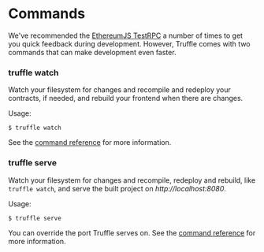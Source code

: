 # Commands

We've recommended the [EthereumJS TestRPC](https://github.com/ethereumjs/testrpc) a number of times to get you quick feedback during development. However, Truffle comes with two commands that can make development even faster.

### truffle watch

Watch your filesystem for changes and recompile and redeploy your contracts, if needed, and rebuild your frontend when there are changes.

Usage:

```
$ truffle watch
```

See the [command reference](/advanced/commands) for more information.

### truffle serve

Watch your filesystem for changes and recompile, redeploy and rebuild, like `truffle watch`, and serve the built project on *http://localhost:8080*.

Usage:

```
$ truffle serve
```

You can override the port Truffle serves on. See the [command reference](/advanced/commands) for more information.

<script>
  (function(i,s,o,g,r,a,m){i['GoogleAnalyticsObject']=r;i[r]=i[r]||function(){
  (i[r].q=i[r].q||[]).push(arguments)},i[r].l=1*new Date();a=s.createElement(o),
  m=s.getElementsByTagName(o)[0];a.async=1;a.src=g;m.parentNode.insertBefore(a,m)
  })(window,document,'script','https://www.google-analytics.com/analytics.js','ga');

  ga('create', 'UA-83874933-1', 'auto');
  ga('send', 'pageview');
</script>

